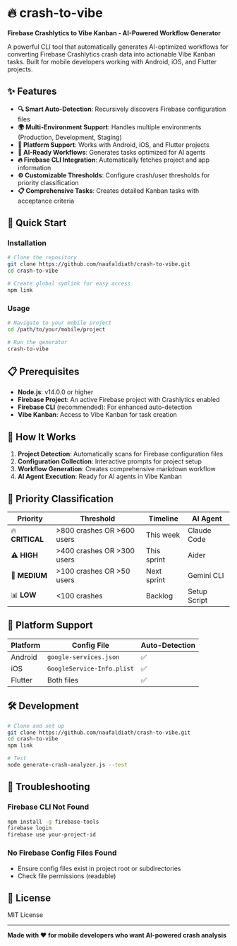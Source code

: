 # 🔥 crash-to-vibe

**Firebase Crashlytics to Vibe Kanban - AI-Powered Workflow Generator**

A powerful CLI tool that automatically generates AI-optimized workflows for converting Firebase Crashlytics crash data into actionable Vibe Kanban tasks. Built for mobile developers working with Android, iOS, and Flutter projects.

## ✨ Features

- **🔍 Smart Auto-Detection**: Recursively discovers Firebase configuration files
- **🌍 Multi-Environment Support**: Handles multiple environments (Production, Development, Staging)
- **📱 Platform Support**: Works with Android, iOS, and Flutter projects
- **🤖 AI-Ready Workflows**: Generates tasks optimized for AI agents
- **🔥 Firebase CLI Integration**: Automatically fetches project and app information
- **⚙️ Customizable Thresholds**: Configure crash/user thresholds for priority classification
- **📋 Comprehensive Tasks**: Creates detailed Kanban tasks with acceptance criteria

## 🚀 Quick Start

### Installation

```bash
# Clone the repository
git clone https://github.com/naufaldiath/crash-to-vibe.git
cd crash-to-vibe

# Create global symlink for easy access
npm link
```

### Usage

```bash
# Navigate to your mobile project
cd /path/to/your/mobile/project

# Run the generator
crash-to-vibe
```

## 📋 Prerequisites

- **Node.js**: v14.0.0 or higher
- **Firebase Project**: An active Firebase project with Crashlytics enabled
- **Firebase CLI** (recommended): For enhanced auto-detection
- **Vibe Kanban**: Access to Vibe Kanban for task creation

## 🔧 How It Works

1. **Project Detection**: Automatically scans for Firebase configuration files
2. **Configuration Collection**: Interactive prompts for project setup
3. **Workflow Generation**: Creates comprehensive markdown workflow
4. **AI Agent Execution**: Ready for AI agents in Vibe Kanban

## 🎯 Priority Classification

| Priority | Threshold | Timeline | AI Agent |
|----------|-----------|----------|----------|
| 🔥 **CRITICAL** | >800 crashes OR >600 users | This week | Claude Code |
| ⚠️ **HIGH** | >400 crashes OR >300 users | This sprint | Aider |
| 🔶 **MEDIUM** | >100 crashes OR >50 users | Next sprint | Gemini CLI |
| 📊 **LOW** | <100 crashes | Backlog | Setup Script |

## 📱 Platform Support

| Platform | Config File | Auto-Detection |
|----------|-------------|---------------|
| Android | `google-services.json` | ✅ |
| iOS | `GoogleService-Info.plist` | ✅ |
| Flutter | Both files | ✅ |

## 🛠️ Development

```bash
# Clone and set up
git clone https://github.com/naufaldiath/crash-to-vibe.git
cd crash-to-vibe
npm link

# Test
node generate-crash-analyzer.js --test
```

## 🔧 Troubleshooting

### Firebase CLI Not Found
```bash
npm install -g firebase-tools
firebase login
firebase use your-project-id
```

### No Firebase Config Files Found
- Ensure config files exist in project root or subdirectories
- Check file permissions (readable)

## 📄 License

MIT License

---

**Made with ❤️ for mobile developers who want AI-powered crash analysis**
